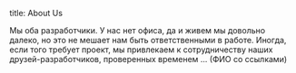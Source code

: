 title: About Us

Мы оба разработчики. У нас нет офиса, да и живем мы довольно далеко, но это не мешает нам быть ответственными в работе. Иногда, если того требует проект, мы привлекаем к сотрудничеству наших друзей-разработчиков, проверенных временем ... (ФИО со ссылками)
